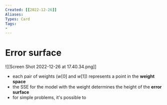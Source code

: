 ```yaml
---
Created: [[2022-12-26]]
Aliases: 
Types: Card
Tags: 
- 
---
```

# Error surface
![[Screen Shot 2022-12-26 at 17.40.34.png]]
- each pair of weights ($w[0]$ and $w[1]$) represents a point in the **weight space**
- the SSE for the model with the weight determines the height of the **error surface**
- for simple problems, it's possible to